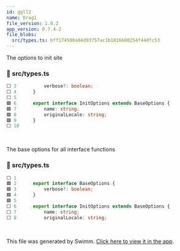 ```yaml
---
id: ggll2
name: Drag1
file_version: 1.0.2
app_version: 0.7.4-2
file_blobs:
  src/types.ts: bff174500a84d93757ac1b1816600254f44dfc53
---
```


The options to init site
<!-- NOTE-swimm-snippet: the lines below link your snippet to Swimm -->
### 📄 src/types.ts
```typescript
⬜ 3          verbose?: boolean;
⬜ 4      }
⬜ 5      
🟩 6      export interface InitOptions extends BaseOptions {
🟩 7          name: string;
🟩 8          originalLocale: string;
🟩 9      }
⬜ 10     
```

<br/>

The base options for all interface functions
<!-- NOTE-swimm-snippet: the lines below link your snippet to Swimm -->
### 📄 src/types.ts
```typescript
⬜ 1      
🟩 2      export interface BaseOptions {
🟩 3          verbose?: boolean;
🟩 4      }
🟩 5      
⬜ 6      export interface InitOptions extends BaseOptions {
⬜ 7          name: string;
⬜ 8          originalLocale: string;
```

<br/>

This file was generated by Swimm. [Click here to view it in the app](https://app.swimm.io/repos/Z2l0aHViJTNBJTNBYmFibGljLWkxOG4lM0ElM0FCYWJsaWM=/docs/ggll2).